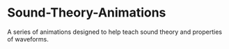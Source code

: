 Sound-Theory-Animations
=======================

A series of animations designed to help teach sound theory and properties of waveforms.
